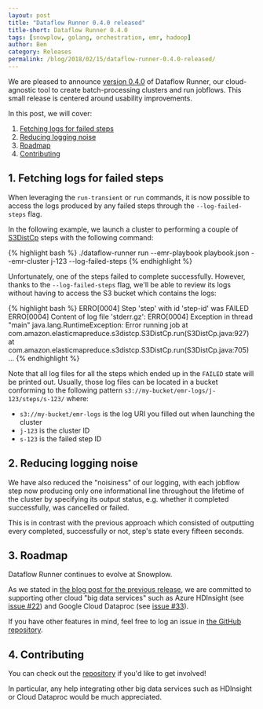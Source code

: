 ```yaml
---
layout: post
title: "Dataflow Runner 0.4.0 released"
title-short: Dataflow Runner 0.4.0
tags: [snowplow, golang, orchestration, emr, hadoop]
author: Ben
category: Releases
permalink: /blog/2018/02/15/dataflow-runner-0.4.0-released/
---
```


We are pleased to announce [version 0.4.0][release-040] of Dataflow Runner, our cloud-agnostic tool
to create batch-processing clusters and run jobflows. This small release is centered around usability improvements.

In this post, we will cover:

1. [Fetching logs for failed steps](#logs)
2. [Reducing logging noise](#noise)
3. [Roadmap](#roadmap)
4. [Contributing](#contributing)

<!--more-->

<h2 id="locks">1. Fetching logs for failed steps</h2>

When leveraging the `run-transient` or `run` commands, it is now possible to access the logs
produced by any failed steps through the `--log-failed-steps` flag.

In the following example, we launch a cluster to performing a couple of [S3DistCp][s3-dist-cp]
steps with the following command:

{% highlight bash %}
./dataflow-runner run --emr-playbook playbook.json --emr-cluster j-123 --log-failed-steps
{% endhighlight %}

Unfortunately, one of the steps failed to complete successfully. However, thanks to the `--log-failed-steps` flag, we'll be
able to review its logs without having to access the S3 bucket which contains the logs:

{% highlight bash %}
ERRO[0004] Step 'step' with id 'step-id' was FAILED
ERRO[0004] Content of log file 'stderr.gz':
ERRO[0004] Exception in thread "main" java.lang.RuntimeException: Error running job
    at com.amazon.elasticmapreduce.s3distcp.S3DistCp.run(S3DistCp.java:927)
    at com.amazon.elasticmapreduce.s3distcp.S3DistCp.run(S3DistCp.java:705)
    ...
{% endhighlight %}

Note that all log files for all the steps which ended up in the `FAILED` state will be printed out.
Usually, those log files can be located in a bucket conforming to the following pattern
`s3://my-bucket/emr-logs/j-123/steps/s-123/` where:

- `s3://my-bucket/emr-logs` is the log URI you filled out when launching the cluster
- `j-123` is the cluster ID
- `s-123` is the failed step ID

<h2 id="tags">2. Reducing logging noise</h2>

We have also reduced the "noisiness" of our logging, with each jobflow step now producing only one
informational line throughout the lifetime of the cluster by specifying its output status, e.g.
whether it completed successfully, was cancelled or failed.

This is in contrast with the previous approach which consisted of outputting every completed,
successfully or not, step's state every fifteen seconds.

<h2 id="roadmap">3. Roadmap</h2>

Dataflow Runner continues to evolve at Snowplow.

As we stated in [the blog post for the previous release][release-030-post], we are committed to supporting other cloud "big data services" such as Azure HDInsight (see [issue #22][issue-22]) and Google Cloud Dataproc (see [issue #33][issue-33]).

If you have other features in mind, feel free to log an issue in [the GitHub repository][df-runner-issues].

<h2 id="contributing">4. Contributing</h2>

You can check out the [repository][df-runner-repo] if you'd like to get involved!

In particular, any help integrating other big data services such as HDInsight or Cloud Dataproc would be much appreciated.

[release-040]: https://github.com/snowplow/dataflow-runner/releases/tag/0.4.0
[release-030-post]: /blog/2017/05/30/dataflow-runner-0.3.0-released#roadmap

[df-runner-repo]: https://github.com/snowplow/dataflow-runner/
[df-runner-issues]: https://github.com/snowplow/dataflow-runner/issues/
[issue-22]: https://github.com/snowplow/dataflow-runner/issues/22
[issue-33]: https://github.com/snowplow/dataflow-runner/issues/15

[s3-dist-cp]: https://docs.aws.amazon.com/emr/latest/ReleaseGuide/UsingEMR_s3distcp.html
